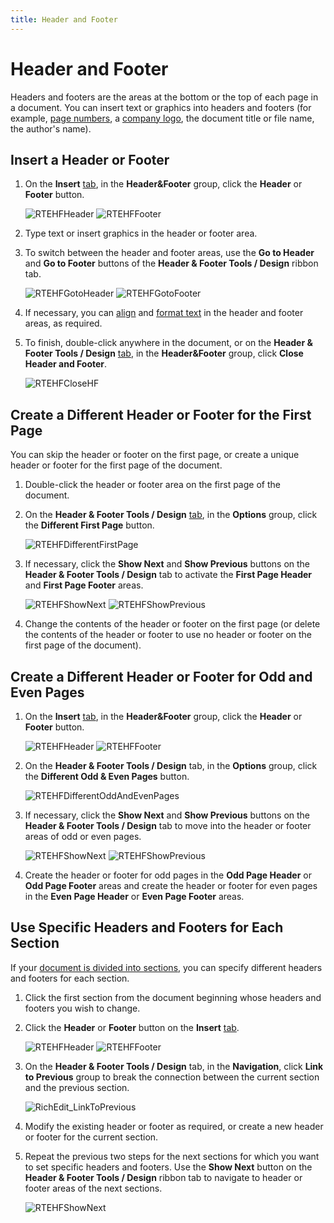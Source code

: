 ```yaml
---
title: Header and Footer
---
```

# Header and Footer
Headers and footers are the areas at the bottom or the top of each page in a document. You can insert text or graphics into headers and footers (for example, [page numbers](../../../interface-elements-for-desktop/articles/rich-text-editor/miscellaneous/insert-page-numbers.md), a [company logo](../../../interface-elements-for-desktop/articles/rich-text-editor/pictures-and-text-boxes/insert-a-picture.md), the document title or file name, the author's name).

## Insert a Header or Footer
1. On the **Insert** [tab](../../../interface-elements-for-desktop/articles/rich-text-editor/text-editor-ui/ribbon-interface.md), in the **Header&amp;Footer** group, click the **Header** or **Footer** button.
	
	![RTEHFHeader](../../images/Img121360.png)   ![RTEHFFooter](../../images/Img121361.png)
2. Type text or insert graphics in the header or footer area.
3. To switch between the header and footer areas, use the **Go to Header** and **Go to Footer** buttons of the **Header &amp; Footer Tools / Design** ribbon tab.
	
	![RTEHFGotoHeader](../../images/Img121372.png) ![RTEHFGotoFooter](../../images/Img121373.png)
4. If necessary, you can [align](../../../interface-elements-for-desktop/articles/rich-text-editor/formatting/format-paragraphs.md) and [format text](../../../interface-elements-for-desktop/articles/rich-text-editor/formatting/format-text.md) in the header and footer areas, as required.
5. To finish, double-click anywhere in the document, or on the **Header &amp; Footer Tools / Design** [tab](../../../interface-elements-for-desktop/articles/rich-text-editor/text-editor-ui/ribbon-interface.md), in the **Header&amp;Footer** group, click **Close Header and Footer**.
	
	![RTEHFCloseHF](../../images/Img121374.png)

## Create a Different Header or Footer for the First Page
You can skip the header or footer on the first page, or create a unique header or footer for the first page of the document.
1. Double-click the header or footer area on the first page of the document.
2. On the **Header &amp; Footer Tools / Design** [tab](../../../interface-elements-for-desktop/articles/rich-text-editor/text-editor-ui/ribbon-interface.md), in the **Options** group, click the **Different First Page** button.
	
	![RTEHFDifferentFirstPage](../../images/Img121377.png)
3. If necessary, click the **Show Next** and **Show Previous** buttons on the **Header &amp; Footer Tools / Design** tab to activate the **First Page Header** and **First Page Footer** areas.
	
	![RTEHFShowNext](../../images/Img121375.png) ![RTEHFShowPrevious](../../images/Img121376.png)
4. Change the contents of the header or footer on the first page (or delete the contents of the header or footer to use no header or footer on the first page of the document).

## Create a Different Header or Footer for Odd and Even Pages
1. On the **Insert** [tab](../../../interface-elements-for-desktop/articles/rich-text-editor/text-editor-ui/ribbon-interface.md), in the **Header&amp;Footer** group, click the **Header** or **Footer** button.
	
	![RTEHFHeader](../../images/Img121360.png)   ![RTEHFFooter](../../images/Img121361.png)
2. On the **Header &amp; Footer Tools / Design** tab, in the **Options** group, click the **Different Odd &#38; Even Pages** button.
	
	![RTEHFDifferentOddAndEvenPages](../../images/Img121378.png)
3. If necessary, click the **Show Next** and **Show Previous** buttons on the **Header &amp; Footer Tools / Design** tab to move into the header or footer areas of odd or even pages.
	
	![RTEHFShowNext](../../images/Img121375.png) ![RTEHFShowPrevious](../../images/Img121376.png)
4. Create the header or footer for odd pages in the **Odd Page Header** or **Odd Page Footer** areas and create the header or footer for even pages in the **Even Page Header** or **Even Page Footer** areas.

## Use Specific Headers and Footers for Each Section
If your [document is divided into sections](../../../interface-elements-for-desktop/articles/rich-text-editor/document-layout-and-page-setup/divide-a-documents-into-sections.md), you can specify different headers and footers for each section.
1. Click the first section from the document beginning whose headers and footers you wish to change.
2. Click the **Header** or **Footer** button on the **Insert** [tab](../../../interface-elements-for-desktop/articles/rich-text-editor/text-editor-ui/ribbon-interface.md).
	
	![RTEHFHeader](../../images/Img121360.png)   ![RTEHFFooter](../../images/Img121361.png)
3. On the **Header &amp; Footer Tools / Design** tab, in the **Navigation**, click **Link to Previous** group to break the connection between the current section and the previous section.
	
	![RichEdit_LinkToPrevious](../../images/Img14859.png)
4. Modify the existing header or footer as required, or create a new header or footer for the current section.
5. Repeat the previous two steps for the next sections for which you want to set specific headers and footers. Use the **Show Next** button on the **Header &amp; Footer Tools / Design** ribbon tab to navigate to header or footer areas of the next sections.
	
	![RTEHFShowNext](../../images/Img121375.png)